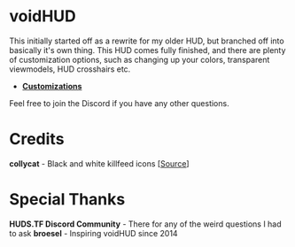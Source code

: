 # voidHUD

This initially started off as a rewrite for my older HUD, but branched off into basically it's own thing. This HUD comes fully finished, and there are plenty of customization options, such as changing up your colors, transparent viewmodels, HUD crosshairs etc.
* **[Customizations](https://github.com/cjrose/voidHUD/wiki)**

Feel free to join the Discord if you have any other questions.

# Credits

**collycat** - Black and white killfeed icons [[Source](https://www.teamfortress.tv/48176/collyhud)]

# Special Thanks

**HUDS.TF Discord Community** - There for any of the weird questions I had to ask
**broesel** - Inspiring voidHUD since 2014
